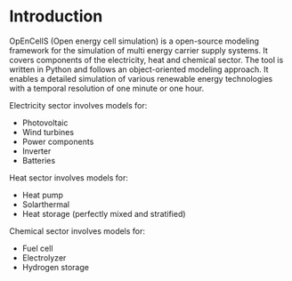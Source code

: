 Introduction
============
OpEnCellS (Open energy cell simulation) is a open-source modeling framework for the simulation of multi energy carrier supply systems. 
It covers components of the electricity, heat and chemical sector.
The tool is written in Python and follows an object-oriented modeling approach.
It enables a detailed simulation of various renewable energy technologies with a temporal resolution of one minute or one hour.

Electricity sector involves models for:
 * Photovoltaic
 * Wind turbines
 * Power components
 * Inverter
 * Batteries

Heat sector involves models for:
 * Heat pump
 * Solarthermal
 * Heat storage (perfectly mixed and stratified)

Chemical sector involves models for:
 * Fuel cell
 * Electrolyzer
 * Hydrogen storage